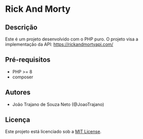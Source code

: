 # Rick And Morty

## Descrição

Este é um projeto desenvolvido com o PHP puro. O projeto visa a implementação da API: https://rickandmortyapi.com/

## Pré-requisitos

- PHP >= 8
- composer

## Autores

- João Trajano de Souza Neto (@JoaoTrajano)

## Licença

Este projeto está licenciado sob a [MIT License](https://opensource.org/licenses/MIT).
